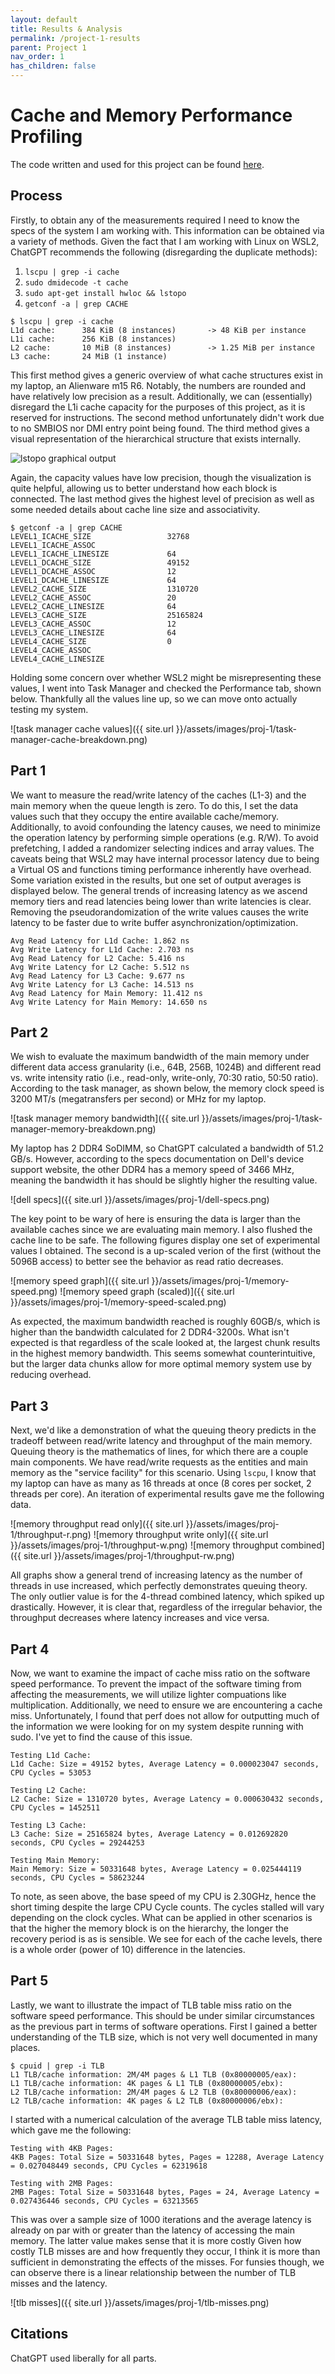 ```yaml
---
layout: default
title: Results & Analysis
permalink: /project-1-results
parent: Project 1
nav_order: 1
has_children: false
---
```


# Cache and Memory Performance Profiling

The code written and used for this project can be found [here](https://github.com/vereimyst/ACS-Project-1).

## Process

Firstly, to obtain any of the measurements required I need to know the specs of the system I am working with. This information can be obtained via a variety of methods. Given the fact that I am working with Linux on WSL2, ChatGPT recommends the following (disregarding the duplicate methods):

1. `lscpu | grep -i cache`
2. `sudo dmidecode -t cache`
3. `sudo apt-get install hwloc && lstopo`
4. `getconf -a | grep CACHE`

```
$ lscpu | grep -i cache
L1d cache:      384 KiB (8 instances)       -> 48 KiB per instance
L1i cache:      256 KiB (8 instances)
L2 cache:       10 MiB (8 instances)        -> 1.25 MiB per instance
L3 cache:       24 MiB (1 instance)
```

This first method gives a generic overview of what cache structures exist in my laptop, an Alienware m15 R6. Notably, the numbers are rounded and have relatively low precision as a result. Additionally, we can (essentially) disregard the L1i cache capacity for the purposes of this project, as it is reserved for instructions. The second method unfortunately didn't work due to no SMBIOS nor DMI entry point being found. The third method gives a visual representation of the hierarchical structure that exists internally.

![lstopo graphical output](../assets/images/proj-1/cpu.png)

Again, the capacity values have low precision, though the visualization is quite helpful, allowing us to better understand how each block is connected. The last method gives the highest level of precision as well as some needed details about cache line size and associativity.

```
$ getconf -a | grep CACHE
LEVEL1_ICACHE_SIZE                 32768
LEVEL1_ICACHE_ASSOC
LEVEL1_ICACHE_LINESIZE             64
LEVEL1_DCACHE_SIZE                 49152
LEVEL1_DCACHE_ASSOC                12
LEVEL1_DCACHE_LINESIZE             64
LEVEL2_CACHE_SIZE                  1310720
LEVEL2_CACHE_ASSOC                 20
LEVEL2_CACHE_LINESIZE              64
LEVEL3_CACHE_SIZE                  25165824
LEVEL3_CACHE_ASSOC                 12
LEVEL3_CACHE_LINESIZE              64
LEVEL4_CACHE_SIZE                  0
LEVEL4_CACHE_ASSOC
LEVEL4_CACHE_LINESIZE
```

Holding some concern over whether WSL2 might be misrepresenting these values, I went into Task Manager and checked the Performance tab, shown below. Thankfully all the values line up, so we can move onto actually testing my system.

![task manager cache values]({{ site.url }}/assets/images/proj-1/task-manager-cache-breakdown.png)


## Part 1

We want to measure the read/write latency of the caches (L1-3) and the main memory when the queue length is zero. To do this, I set the data values such that they occupy the entire available cache/memory. Additionally, to avoid confounding the latency causes, we need to minimize the operation latency by performing simple operations (e.g. R/W). To avoid prefetching, I added a randomizer selecting indices and array values. The caveats being that WSL2 may have internal processor latency due to being a Virtual OS and functions timing performance inherently have overhead. Some variation existed in the results, but one set of output averages is displayed below. The general trends of increasing latency as we ascend memory tiers and read latencies being lower than write latencies is clear. Removing the pseudorandomization of the write values causes the write latency to be faster due to write buffer asynchronization/optimization.

```
Avg Read Latency for L1d Cache: 1.862 ns
Avg Write Latency for L1d Cache: 2.703 ns
Avg Read Latency for L2 Cache: 5.416 ns
Avg Write Latency for L2 Cache: 5.512 ns
Avg Read Latency for L3 Cache: 9.677 ns
Avg Write Latency for L3 Cache: 14.513 ns
Avg Read Latency for Main Memory: 11.412 ns
Avg Write Latency for Main Memory: 14.650 ns
```


## Part 2

We wish to evaluate the maximum bandwidth of the main memory under different data access granularity (i.e., 64B, 256B, 1024B) and different read vs. write intensity ratio (i.e., read-only, write-only, 70:30 ratio, 50:50 ratio). According to the task manager, as shown below, the memory clock speed is 3200 MT/s (megatransfers per second) or MHz for my laptop.

![task manager memory bandwidth]({{ site.url }}/assets/images/proj-1/task-manager-memory-breakdown.png)

My laptop has 2 DDR4 SoDIMM, so ChatGPT calculated a bandwidth of 51.2 GB/s. However, according to the specs documentation on Dell's device support website, the other DDR4 has a memory speed of 3466 MHz, meaning the bandwidth it has should be slightly higher the resulting value.

![dell specs]({{ site.url }}/assets/images/proj-1/dell-specs.png)

The key point to be wary of here is ensuring the data is larger than the available caches since we are evaluating main memory. I also flushed the cache line to be safe. The following figures display one set of experimental values I obtained. The second is a up-scaled verion of the first (without the 5096B access) to better see the behavior as read ratio decreases.

![memory speed graph]({{ site.url }}/assets/images/proj-1/memory-speed.png)
![memory speed graph (scaled)]({{ site.url }}/assets/images/proj-1/memory-speed-scaled.png)

As expected, the maximum bandwidth reached is roughly 60GB/s, which is higher than the bandwidth calculated for 2 DDR4-3200s. What isn't expected is that regardless of the scale looked at, the largest chunk results in the highest memory bandwidth. This seems somewhat counterintuitive, but the larger data chunks allow for more optimal memory system use by reducing overhead.


## Part 3

Next, we'd like a demonstration of what the queuing theory predicts in the tradeoff between read/write latency and throughput of the main memory. Queuing theory is the mathematics of lines, for which there are a couple main components. We have read/write requests as the entities and main memory as the "service facility" for this scenario. Using `lscpu`, I know that my laptop can have as many as 16 threads at once (8 cores per socket, 2 threads per core). An iteration of experimental results gave me the following data.

![memory throughput read only]({{ site.url }}/assets/images/proj-1/throughput-r.png)
![memory throughput write only]({{ site.url }}/assets/images/proj-1/throughput-w.png)
![memory throughput combined]({{ site.url }}/assets/images/proj-1/throughput-rw.png)

All graphs show a general trend of increasing latency as the number of threads in use increased, which perfectly demonstrates queuing theory. The only outlier value is for the 4-thread combined latency, which spiked up drastically. However, it is clear that, regardless of the irregular behavior, the throughput decreases where latency increases and vice versa.


## Part 4

Now, we want to examine the impact of cache miss ratio on the software speed performance. To prevent the impact of the software timing from affecting the measurements, we will utilize lighter compuations like multiplication. Additionally, we need to ensure we are encountering a cache miss. Unfortunately, I found that perf does not allow for outputting much of the information we were looking for on my system despite running with sudo. I've yet to find the cause of this issue.

```
Testing L1d Cache:
L1d Cache: Size = 49152 bytes, Average Latency = 0.000023047 seconds, CPU Cycles = 53053

Testing L2 Cache:
L2 Cache: Size = 1310720 bytes, Average Latency = 0.000630432 seconds, CPU Cycles = 1452511

Testing L3 Cache:
L3 Cache: Size = 25165824 bytes, Average Latency = 0.012692820 seconds, CPU Cycles = 29244253

Testing Main Memory:
Main Memory: Size = 50331648 bytes, Average Latency = 0.025444119 seconds, CPU Cycles = 58623244
```

To note, as seen above, the base speed of my CPU is 2.30GHz, hence the short timing despite the large CPU Cycle counts. The cycles stalled will vary depending on the clock cycles. What can be applied in other scenarios is that the higher the memory block is on the hierarchy, the longer the recovery period is as is sensible. We see for each of the cache levels, there is a whole order (power of 10) difference in the latencies.


## Part 5

Lastly, we want to illustrate the impact of TLB table miss ratio on the software speed performance. This should be under similar circumstances as the previous part in terms of software operations. First I gained a better understanding of the TLB size, which is not very well documented in many places.

```
$ cpuid | grep -i TLB
L1 TLB/cache information: 2M/4M pages & L1 TLB (0x80000005/eax): 
L1 TLB/cache information: 4K pages & L1 TLB (0x80000005/ebx):
L2 TLB/cache information: 2M/4M pages & L2 TLB (0x80000006/eax):
L2 TLB/cache information: 4K pages & L2 TLB (0x80000006/ebx):
```

I started with a numerical calculation of the average TLB table miss latency, which gave me the following:

```
Testing with 4KB Pages:
4KB Pages: Total Size = 50331648 bytes, Pages = 12288, Average Latency = 0.027048449 seconds, CPU Cycles = 62319618

Testing with 2MB Pages:
2MB Pages: Total Size = 50331648 bytes, Pages = 24, Average Latency = 0.027436446 seconds, CPU Cycles = 63213565
```

This was over a sample size of 1000 iterations and the average latency is already on par with or greater than the latency of accessing the main memory. The latter value makes sense that it is more costly Given how costly TLB misses are and how frequently they occur, I think it is more than sufficient in demonstrating the effects of the misses. For funsies though, we can observe there is a linear relationship between the number of TLB misses and the latency.

![tlb misses]({{ site.url }}/assets/images/proj-1/tlb-misses.png)



## Citations

ChatGPT used liberally for all parts.